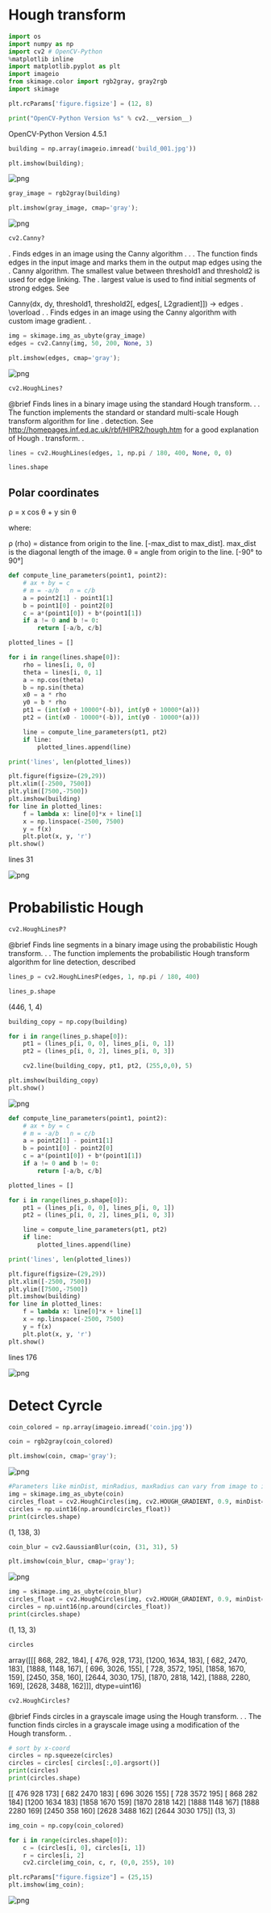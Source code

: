 # Hough transform

```python
import os
import numpy as np
import cv2 # OpenCV-Python
%matplotlib inline
import matplotlib.pyplot as plt
import imageio
from skimage.color import rgb2gray, gray2rgb
import skimage

plt.rcParams['figure.figsize'] = (12, 8)

print("OpenCV-Python Version %s" % cv2.__version__)
```

 OpenCV-Python Version 4.5.1

```python
building = np.array(imageio.imread('build_001.jpg'))

plt.imshow(building);
```

![png](trasformata_di_hough_2_0.png)

```python
gray_image = rgb2gray(building)

plt.imshow(gray_image, cmap='gray');
```

![png](trasformata_di_hough_3_0.png)

```python
cv2.Canny?
```

. Finds edges in an image using the Canny algorithm .
. 
. The function finds edges in the input image and marks them in the output map edges using the
. Canny algorithm. The smallest value between threshold1 and threshold2 is used for edge linking. The
. largest value is used to find initial segments of strong edges. See

Canny(dx, dy, threshold1, threshold2[, edges[, L2gradient]]) -> edges
. \overload
. 
. Finds edges in an image using the Canny algorithm with custom image gradient.
. 

```python
img = skimage.img_as_ubyte(gray_image)
edges = cv2.Canny(img, 50, 200, None, 3)

plt.imshow(edges, cmap='gray');
```

![png](trasformata_di_hough_5_0.png)

```python
cv2.HoughLines?
```

@brief Finds lines in a binary image using the standard Hough transform.
. 
. The function implements the standard or standard multi-scale Hough transform algorithm for line
. detection. See <http://homepages.inf.ed.ac.uk/rbf/HIPR2/hough.htm> for a good explanation of Hough
. transform.
. 

```python
lines = cv2.HoughLines(edges, 1, np.pi / 180, 400, None, 0, 0)

lines.shape
```

## Polar coordinates

ρ = x cos θ + y sin θ

where:

ρ (rho) = distance from origin to the line. [-max_dist to max_dist].
 max_dist is the diagonal length of the image. 
θ = angle from origin to the line. [-90° to 90°]

```python
def compute_line_parameters(point1, point2):
    # ax + by = c
    # m = -a/b   n = c/b
    a = point2[1] - point1[1]
    b = point1[0] - point2[0]
    c = a*(point1[0]) + b*(point1[1])
    if a != 0 and b != 0:
        return [-a/b, c/b]

plotted_lines = []

for i in range(lines.shape[0]):
    rho = lines[i, 0, 0]
    theta = lines[i, 0, 1]
    a = np.cos(theta)
    b = np.sin(theta)
    x0 = a * rho
    y0 = b * rho
    pt1 = (int(x0 + 10000*(-b)), int(y0 + 10000*(a)))
    pt2 = (int(x0 - 10000*(-b)), int(y0 - 10000*(a)))

    line = compute_line_parameters(pt1, pt2)
    if line:
        plotted_lines.append(line)

print('lines', len(plotted_lines))

plt.figure(figsize=(29,29))
plt.xlim([-2500, 7500])
plt.ylim([7500,-7500])
plt.imshow(building)
for line in plotted_lines:
    f = lambda x: line[0]*x + line[1]
    x = np.linspace(-2500, 7500)
    y = f(x)
    plt.plot(x, y, 'r')
plt.show()
```

 lines 31

![png](trasformata_di_hough_9_1.png)

# Probabilistic Hough

```python
cv2.HoughLinesP?
```

@brief Finds line segments in a binary image using the probabilistic Hough transform.
. 
. The function implements the probabilistic Hough transform algorithm for line detection, described

```python
lines_p = cv2.HoughLinesP(edges, 1, np.pi / 180, 400)

lines_p.shape
```

 (446, 1, 4)

```python
building_copy = np.copy(building)

for i in range(lines_p.shape[0]):
    pt1 = (lines_p[i, 0, 0], lines_p[i, 0, 1])
    pt2 = (lines_p[i, 0, 2], lines_p[i, 0, 3])

    cv2.line(building_copy, pt1, pt2, (255,0,0), 5)

plt.imshow(building_copy)
plt.show()
```

![png](trasformata_di_hough_13_0.png)

```python
def compute_line_parameters(point1, point2):
    # ax + by = c
    # m = -a/b   n = c/b
    a = point2[1] - point1[1]
    b = point1[0] - point2[0]
    c = a*(point1[0]) + b*(point1[1])
    if a != 0 and b != 0:
        return [-a/b, c/b]

plotted_lines = []

for i in range(lines_p.shape[0]):
    pt1 = (lines_p[i, 0, 0], lines_p[i, 0, 1])
    pt2 = (lines_p[i, 0, 2], lines_p[i, 0, 3])

    line = compute_line_parameters(pt1, pt2)
    if line:
        plotted_lines.append(line)

print('lines', len(plotted_lines))

plt.figure(figsize=(29,29))
plt.xlim([-2500, 7500])
plt.ylim([7500,-7500])
plt.imshow(building)
for line in plotted_lines:
    f = lambda x: line[0]*x + line[1]
    x = np.linspace(-2500, 7500)
    y = f(x)
    plt.plot(x, y, 'r')
plt.show()
```

 lines 176

![png](trasformata_di_hough_14_1.png)

# Detect Cyrcle

```python
coin_colored = np.array(imageio.imread('coin.jpg'))

coin = rgb2gray(coin_colored)

plt.imshow(coin, cmap='gray');
```

![png](trasformata_di_hough_16_0.png)

```python
#Parameters like minDist, minRadius, maxRadius can vary from image to image
img = skimage.img_as_ubyte(coin)
circles_float = cv2.HoughCircles(img, cv2.HOUGH_GRADIENT, 0.9, minDist=120, param1=50, param2=30, minRadius=90, maxRadius=220)
circles = np.uint16(np.around(circles_float))
print(circles.shape)
```

 (1, 138, 3)

```python
coin_blur = cv2.GaussianBlur(coin, (31, 31), 5)

plt.imshow(coin_blur, cmap='gray');
```

![png](trasformata_di_hough_18_0.png)

```python
img = skimage.img_as_ubyte(coin_blur)
circles_float = cv2.HoughCircles(img, cv2.HOUGH_GRADIENT, 0.9, minDist=120, param1=50, param2=30, minRadius=90, maxRadius=220)
circles = np.uint16(np.around(circles_float))
print(circles.shape)
```

 (1, 13, 3)

```python
circles
```

 array([[[ 868, 282, 184],
 [ 476, 928, 173],
 [1200, 1634, 183],
 [ 682, 2470, 183],
 [1888, 1148, 167],
 [ 696, 3026, 155],
 [ 728, 3572, 195],
 [1858, 1670, 159],
 [2450, 358, 160],
 [2644, 3030, 175],
 [1870, 2818, 142],
 [1888, 2280, 169],
 [2628, 3488, 162]]], dtype=uint16)

```python
cv2.HoughCircles?
```

 @brief Finds circles in a grayscale image using the Hough transform.
 . 
 . The function finds circles in a grayscale image using a modification of the Hough transform.
 . 

```python
# sort by x-coord
circles = np.squeeze(circles)
circles = circles[ circles[:,0].argsort()]
print(circles)
print(circles.shape)
```

 [[ 476 928 173]
 [ 682 2470 183]
 [ 696 3026 155]
 [ 728 3572 195]
 [ 868 282 184]
 [1200 1634 183]
 [1858 1670 159]
 [1870 2818 142]
 [1888 1148 167]
 [1888 2280 169]
 [2450 358 160]
 [2628 3488 162]
 [2644 3030 175]]
 (13, 3)

```python
img_coin = np.copy(coin_colored)

for i in range(circles.shape[0]):
    c = (circles[i, 0], circles[i, 1])
    r = circles[i, 2]
    cv2.circle(img_coin, c, r, (0,0, 255), 10)

plt.rcParams["figure.figsize"] = (25,15)    
plt.imshow(img_coin);
```

![png](trasformata_di_hough_23_0.png)

